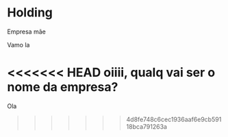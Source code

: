 # Holding
Empresa mãe

Vamo la

<<<<<<< HEAD
oiiii, qualq vai ser o nome da empresa?
=======
Ola
>>>>>>> 4d8fe748c6cec1936aaf6e9cb59118bca791263a
